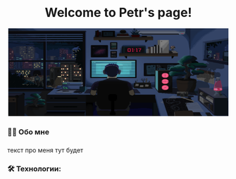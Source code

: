 <br clear="both">

<h1 align="center">Welcome to Petr's page!</h1>

<div align="center">
  <img height="200" width="500" src="https://github.com/RioDiri/DB/blob/main/Trending%20topics%20on%20Tumblr.gif"  />
</div>


###

<h3 align="left">👩‍💻  Обо мне</h3>

###

<p align="left">текст про меня тут будет</p>

###

<h3 align="left">🛠 Технологии:</h3>

